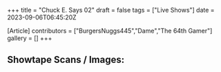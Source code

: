 +++
title = "Chuck E. Says 02"
draft = false
tags = ["Live Shows"]
date = 2023-09-06T06:45:20Z

[Article]
contributors = ["BurgersNuggs445","Dame","The 64th Gamer"]
gallery = []
+++
<h2> Showtape Scans / Images: </h2>
